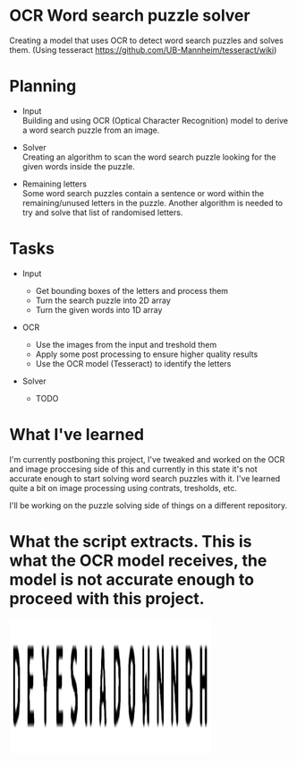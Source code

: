 # OCR Word search puzzle solver
 Creating a model that uses OCR to detect word search puzzles and solves them.
 (Using tesseract https://github.com/UB-Mannheim/tesseract/wiki)


# Planning
* Input <br>
    Building and using OCR (Optical Character Recognition) model to derive a word search puzzle from an image.

* Solver <br>
    Creating an algorithm to scan the word search puzzle looking for the given words inside the puzzle.

* Remaining letters <br>
    Some word search puzzles contain a sentence or word within the remaining/unused letters in the puzzle.
    Another algorithm is needed to try and solve that list of randomised letters.


# Tasks
* Input
    * Get bounding boxes of the letters and process them
    * Turn the search puzzle into 2D array
    * Turn the given words into 1D array
    
* OCR
    * Use the images from the input and treshold them
    * Apply some post processing to ensure higher quality results
    * Use the OCR model (Tesseract) to identify the letters

* Solver
    * TODO

# What I've learned
I'm currently postboning this project, I've tweaked and worked on the OCR and image proccesing side of this and currently in this state it's not accurate enough to start solving word search puzzles with it. I've learned quite a bit on image processing using contrats, tresholds, etc.

I'll be working on the puzzle solving side of things on a different repository. 


# What the script extracts. This is what the OCR model receives, the model is not accurate enough to proceed with this project.
<img src="/showcase/showcase.png" width="360" height="240"/>